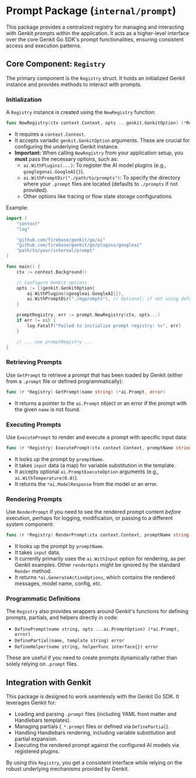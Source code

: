 # Prompt Package (`internal/prompt`)

This package provides a centralized registry for managing and interacting with Genkit prompts within the application.
It acts as a higher-level interface over the core Genkit Go SDK's prompt functionalities, ensuring consistent access and execution patterns.

## Core Component: `Registry`

The primary component is the `Registry` struct. It holds an initialized Genkit instance and provides methods to interact with prompts.

### Initialization

A `Registry` instance is created using the `NewRegistry` function:

```go
func NewRegistry(ctx context.Context, opts ...genkit.GenkitOption) (*Registry, error)
```

-   It requires a `context.Context`.
-   It accepts variadic `genkit.GenkitOption` arguments. These are crucial for configuring the underlying Genkit instance.
-   **Important:** When calling `NewRegistry` from your application setup, you **must** pass the necessary options, such as:
    -   `ai.WithPlugins(...)`: To register the AI model plugins (e.g., `googlegenai.GoogleAI{}`).
    -   `ai.WithPromptDir("./path/to/prompts")`: To specify the directory where your `.prompt` files are located (defaults to `./prompts` if not provided).
    -   Other options like tracing or flow state storage configurations.

Example:

```go
import (
    "context"
    "log"

    "github.com/firebase/genkit/go/ai"
    "github.com/firebase/genkit/go/plugins/googleai"
    "path/to/your/internal/prompt"
)

func main() {
    ctx := context.Background()

    // Configure Genkit options
    opts := []genkit.GenkitOption{
        ai.WithPlugins(&googleai.GoogleAI{}),
        ai.WithPromptDir("./myprompts"), // Optional: if not using default "prompts/"
    }

    promptRegistry, err := prompt.NewRegistry(ctx, opts...)
    if err != nil {
        log.Fatalf("Failed to initialize prompt registry: %v", err)
    }

    // ... use promptRegistry ...
}
```

### Retrieving Prompts

Use `GetPrompt` to retrieve a prompt that has been loaded by Genkit (either from a `.prompt` file or defined programmatically):

```go
func (r *Registry) GetPrompt(name string) (*ai.Prompt, error)
```

-   It returns a pointer to the `ai.Prompt` object or an error if the prompt with the given `name` is not found.

### Executing Prompts

Use `ExecutePrompt` to render and execute a prompt with specific input data:

```go
func (r *Registry) ExecutePrompt(ctx context.Context, promptName string, input map[string]interface{}, execOpts ...ai.PromptExecuteOption) (*ai.ModelResponse, error) // Corrected return type
```

-   It looks up the prompt by `promptName`.
-   It takes `input` data (a map) for variable substitution in the template.
-   It accepts optional `ai.PromptExecuteOption` arguments (e.g., `ai.WithTemperature(0.8)`).
-   It returns the `*ai.ModelResponse` from the model or an error.

### Rendering Prompts

Use `RenderPrompt` if you need to see the rendered prompt content *before* execution, perhaps for logging, modification, or passing to a different system component:

```go
func (r *Registry) RenderPrompt(ctx context.Context, promptName string, input map[string]interface{}, renderOpts ...ai.PromptExecuteOption) (*ai.GenerateActionOptions, error)
```

-   It looks up the prompt by `promptName`.
-   It takes `input` data.
-   It currently primarily uses the `ai.WithInput` option for rendering, as per Genkit examples. Other `renderOpts` might be ignored by the standard `Render` method.
-   It returns `*ai.GenerateActionOptions`, which contains the rendered messages, model name, config, etc.

### Programmatic Definitions

The `Registry` also provides wrappers around Genkit's functions for defining prompts, partials, and helpers directly in code:

-   `DefinePrompt(name string, opts ...ai.PromptOption) (*ai.Prompt, error)`
-   `DefinePartial(name, template string) error`
-   `DefineHelper(name string, helperFunc interface{}) error`

These are useful if you need to create prompts dynamically rather than solely relying on `.prompt` files.

## Integration with Genkit

This package is designed to work seamlessly with the Genkit Go SDK. It leverages Genkit for:

-   Loading and parsing `.prompt` files (including YAML front matter and Handlebars templates).
-   Managing partials (`_*.prompt` files or defined via `DefinePartial`).
-   Handling Handlebars rendering, including variable substitution and partial expansion.
-   Executing the rendered prompt against the configured AI models via registered plugins.

By using this `Registry`, you get a consistent interface while relying on the robust underlying mechanisms provided by Genkit.
